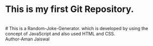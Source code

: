 # This is my first Git Repository.
<br>
# This is a Random-Joke-Generator. which is developed by using the concept of JavaScript and also used HTML and CSS. 
<br>
Author-Aman Jaiswal
